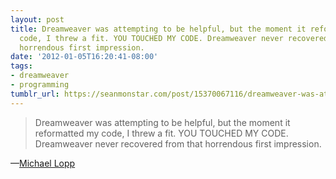 ```yaml
---
layout: post
title: Dreamweaver was attempting to be helpful, but the moment it reformatted my
  code, I threw a fit. YOU TOUCHED MY CODE. Dreamweaver never recovered from that
  horrendous first impression.
date: '2012-01-05T16:20:41-08:00'
tags:
- dreamweaver
- programming
tumblr_url: https://seanmonstar.com/post/15370067116/dreamweaver-was-attempting-to-be-helpful-but-the
---
```

> Dreamweaver was attempting to be helpful, but the moment it reformatted my code, I threw a fit. YOU TOUCHED MY CODE. Dreamweaver never recovered from that horrendous first impression.

—[Michael Lopp](http://www.randsinrepose.com/archives/2009/11/02/the_foamy_rules_for_rabid_tools.html)
